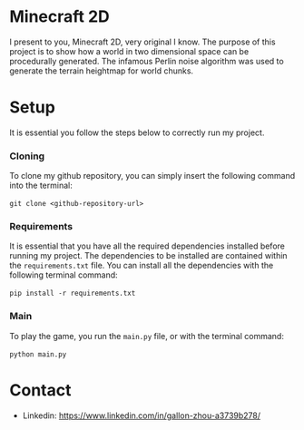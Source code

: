 # Minecraft 2D
I present to you, Minecraft 2D, very original I know. The purpose of this project is to show how a world in two dimensional space can be procedurally generated. The infamous Perlin noise algorithm was used to generate the terrain heightmap for world chunks. 

# Setup
It is essential you follow the steps below to correctly run my project.
### Cloning
To clone my github repository, you can simply insert the following command into the terminal:
<br>
<br>
`git clone <github-repository-url>`

### Requirements
It is essential that you have all the required dependencies installed before running my project. The dependencies to be installed are contained within the `requirements.txt` file. You can install all the dependencies with the following terminal command:
<br>
<br>
`pip install -r requirements.txt`

### Main
To play the game, you run the `main.py` file, or with the terminal command:
<br>
<br>
`python main.py`

# Contact
- Linkedin: https://www.linkedin.com/in/gallon-zhou-a3739b278/
